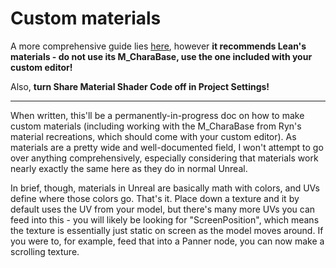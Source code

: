 # Custom materials

A more comprehensive guide lies [here](https://docs.google.com/document/d/1hJ8L2PiS3xiPDKPt8q3sWQ9J6nzxlfnHOCggPh8jVOg/edit?tab=t.0), however **it recommends Lean's materials - do not use its M_CharaBase, use the one included with your custom editor!**

Also, **turn Share Material Shader Code off in Project Settings!**

<hr>

When written, this'll be a permanently-in-progress doc on how to make custom materials (including working with the M_CharaBase from Ryn's material recreations, which should come with your custom editor).
As materials are a pretty wide and well-documented field, I won't attempt to go over anything comprehensively, especially considering that materials work nearly exactly the same here as they do in normal Unreal.

In brief, though, materials in Unreal are basically math with colors, and UVs define where those colors go. That's it.
Place down a texture and it by default uses the UV from your model, but there's many more UVs you can feed into this - you will likely be looking for "ScreenPosition", which means the texture is essentially just static on screen as the model moves around.
If you were to, for example, feed that into a Panner node, you can now make a scrolling texture.
